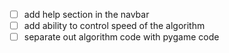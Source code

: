 - [ ] add help section in the navbar
- [ ] add ability to control speed of the algorithm
- [ ] separate out algorithm code with pygame code 